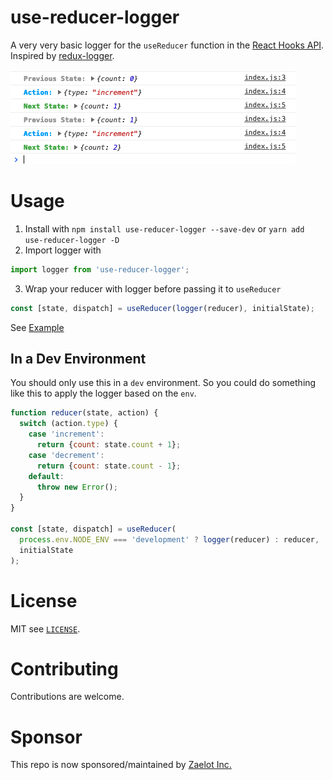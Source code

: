 # use-reducer-logger
A very very basic logger for the `useReducer` function in the [React Hooks API](https://reactjs.org/docs/hooks-reference.html#usereducer). Inspired by [redux-logger](https://github.com/LogRocket/redux-logger).

![screenshot of logger](screenshot.png)

# Usage
1. Install with `npm install use-reducer-logger --save-dev` or `yarn add use-reducer-logger -D`
2. Import logger with

```javascript
import logger from 'use-reducer-logger';
```

3. Wrap your reducer with logger before passing it to `useReducer`

```javascript
const [state, dispatch] = useReducer(logger(reducer), initialState);
```

See [Example](https://github.com/jefflombard/use-reducer-logger-example)

## In a Dev Environment
You should only use this in a `dev` environment. So you could do something like this to apply the logger based on the `env`.

```javascript
function reducer(state, action) {
  switch (action.type) {
    case 'increment':
      return {count: state.count + 1};
    case 'decrement':
      return {count: state.count - 1};
    default:
      throw new Error();
  }
}

const [state, dispatch] = useReducer(
  process.env.NODE_ENV === 'development' ? logger(reducer) : reducer,
  initialState
);
```

# License
MIT see [`LICENSE`](/LICENSE).

# Contributing
Contributions are welcome.

# Sponsor
This repo is now sponsored/maintained by [Zaelot Inc.](https://zaelot.com)

